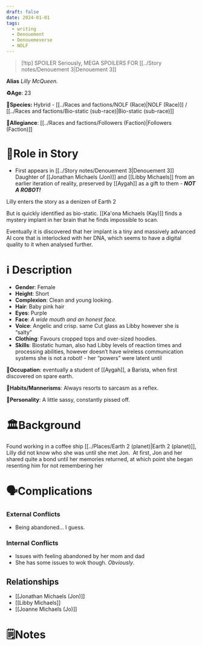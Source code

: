 ```yaml
---
draft: false
date: 2024-01-01
tags:
  - writing
  - Denouement
  - Denouemeverse
  - NOLF
---
```


> [!tip] SPOILER
> Seriously, MEGA SPOILERS FOR [[../Story notes/Denouement 3|Denouement 3]]

**Alias** *Lilly McQueen.*

**♻️Age**: 23

👾**Species:** Hybrid - [[../Races and factions/NOLF (Race)|NOLF (Race)]] / [[../Races and factions/Bio-static (sub-race)|Bio-static (sub-race)]]

🏅**Allegiance**: [[../Races and factions/Followers (Faction)|Followers (Faction)]]

# 🎲Role in Story

- First appears in [[../Story notes/Denouement 3|Denouement 3]]
Daughter of [[Jonathan Michaels (Jon)]] and [[Libby Michaels]] from an earlier iteration of reality, preserved by [[Aygah]] as a gift to them - ***NOT A ROBOT!***

Lilly enters the story as a denizen of Earth 2

But is quickly identified as bio-static. [[Ka'ona Michaels (Kay)]] finds a mystery implant in her brain that he finds impossible to scan.

Eventually it is discovered that her implant is a tiny and massively advanced AI core that is interlocked with her DNA, which seems to have a digital quality to it when analysed further.

# ℹ️ Description

* **Gender**: Female
* **Height**:  Short
* **Complexion**:  Clean and young looking.
* **Hair**: Baby pink hair
* **Eyes**:  Purple
* **Face**: *A wide mouth and an honest face.*
* **Voice**: Angelic and crisp. same Cut glass as Libby however she is “salty”
* **Clothing**:  Favours cropped tops and over-sized hoodies.
* **Skills**: Biostatic human, also had Libby levels of reaction times and processing abilities, however doesn’t have wireless communication systems she is not a robot! - her “powers” were latent until

**💼Occupation**: eventually a student of [[Aygah]], a Barista, when first discovered on spare earth.

**🎺Habits/Mannerisms**: Always resorts to sarcasm as a reflex.

**🧨Personality**: A little sassy, constantly pissed off.

# 🏛️Background

Found working in a coffee ship [[../Places/Earth 2 (planet)|Earth 2 (planet)]], Lilly did not know who she was until she met Jon.  At first, Jon and her shared quite a bond until her memories returned, at which point she began resenting him for not remembering her

# 🗣️Complications

### **External Conflicts**

- Being abandoned… I guess.

### **Internal Conflicts**

- Issues with feeling abandoned by her mom and dad
- She has some issues to wok though. *Obviously*. 

## Relationships

- [[Jonathan Michaels (Jon)]]
- [[Libby Michaels]]
- [[Joanne Michaels (Jo)]]

# 🗒️Notes